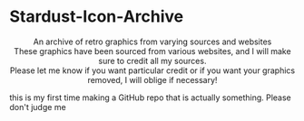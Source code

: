 # Stardust-Icon-Archive
<p style="text-align: center;">An archive of retro graphics from varying sources and websites
<br>These graphics have been sourced from various websites, and I will make sure to credit all my sources.
<br>Please let me know if you want particular credit or if you want your graphics removed, I will oblige if necessary!
<footer>this is my first time making a GitHub repo that is actually something. Please don't judge me</p></footer>
